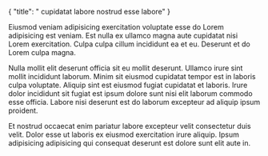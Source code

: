 {
  "title": " cupidatat labore nostrud esse labore"
}

Eiusmod veniam adipisicing exercitation voluptate esse do Lorem adipisicing est veniam. Est nulla ex ullamco magna aute cupidatat nisi Lorem exercitation. Culpa culpa cillum incididunt ea et eu. Deserunt et do Lorem culpa magna.

Nulla mollit elit deserunt officia sit eu mollit deserunt. Ullamco irure sint mollit incididunt laborum. Minim sit eiusmod cupidatat tempor est in laboris culpa voluptate. Aliquip sint est eiusmod fugiat cupidatat et laboris. Irure dolor incididunt sit fugiat est ipsum dolore sunt nisi elit laborum commodo esse officia. Labore nisi deserunt est do laborum excepteur ad aliquip ipsum proident.

Et nostrud occaecat enim pariatur labore excepteur velit consectetur duis velit. Dolor esse ut laboris ex eiusmod exercitation irure aliquip. Ipsum adipisicing adipisicing qui consequat deserunt est dolore sunt elit aute in.